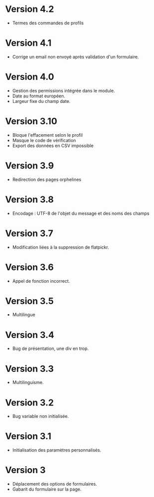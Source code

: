 # Version 4.2
- Termes des commandes de profils
# Version 4.1
- Corrige un email non envoyé après validation d'un formulaire.
# Version 4.0
- Gestion des permissions intégrée dans le module.
- Date au format européen.
- Largeur fixe du champ date.
# Version 3.10
- Bloque l'effacement selon le profil
- Masque le code de vérification
- Export des données en CSV impossible
# Version 3.9
- Redirection des pages orphelines
# Version 3.8
- Encodage : UTF-8 de l'objet du message et des noms des champs
# Version 3.7
- Modification liées à la suppression de flatpickr.
# Version 3.6
- Appel de fonction incorrect.
# Version 3.5
- Multilingue
# Version 3.4
- Bug de présentation, une div en trop.
# Version 3.3
- Multilinguisme.
# Version 3.2
- Bug variable non initialisée.
# Version 3.1
- Initialisation des paramètres personnalisés.
# Version 3
- Déplacement des options de formulaires.
- Gabarit du formulaire sur la page.
